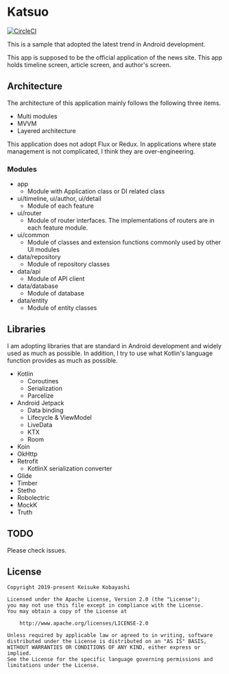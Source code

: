 # Katsuo

[![CircleCI](https://circleci.com/gh/kobakei/Katsuo.svg?style=svg)](https://circleci.com/gh/kobakei/Katsuo)

This is a sample that adopted the latest trend in Android development.

This app is supposed to be the official application of the news site. This app holds timeline screen, article screen, and author's screen.

## Architecture

The architecture of this application mainly follows the following three items.

- Multi modules
- MVVM
- Layered architecture

This application does not adopt Flux or Redux. In applications where state management is not complicated, I think they are over-engineering.

### Modules

- app
  - Module with Application class or DI related class
- ui/timeline, ui/author, ui/detail
  - Module of each feature
- ui/router
  - Module of router interfaces. The implementations of routers are in each feature module.
- ui/common
  - Module of classes and extension functions commonly used by other UI modules
- data/repository
  - Module of repository classes
- data/api
  - Module of API client
- data/database
  - Module of database
- data/entity
  - Module of entity classes

## Libraries

I am adopting libraries that are standard in Android development and widely used as much as possible.
In addition, I try to use what Kotlin's language function provides as much as possible.

- Kotlin
  - Coroutines
  - Serialization
  - Parcelize
- Android Jetpack
  - Data binding
  - Lifecycle & ViewModel
  - LiveData
  - KTX
  - Room
- Koin
- OkHttp
- Retrofit
  - KotlinX serialization converter
- Glide
- Timber
- Stetho
- Robolectric
- MockK
- Truth

## TODO

Please check issues.
  
## License

```
Copyright 2019-present Keisuke Kobayashi

Licensed under the Apache License, Version 2.0 (the "License");
you may not use this file except in compliance with the License.
You may obtain a copy of the License at

    http://www.apache.org/licenses/LICENSE-2.0

Unless required by applicable law or agreed to in writing, software
distributed under the License is distributed on an "AS IS" BASIS,
WITHOUT WARRANTIES OR CONDITIONS OF ANY KIND, either express or implied.
See the License for the specific language governing permissions and
limitations under the License.
```

